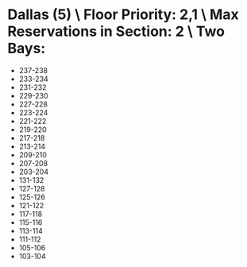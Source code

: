  # Dallas (5)  \  Floor Priority: 2,1  \  Max Reservations in Section: 2  \  Two Bays:
- 237-238
- 233-234
- 231-232
- 229-230
- 227-228
- 223-224
- 221-222
- 219-220
- 217-218
- 213-214
- 209-210
- 207-208
- 203-204
- 131-132
- 127-128
- 125-126
- 121-122
- 117-118
- 115-116
- 113-114
- 111-112
- 105-106
- 103-104
